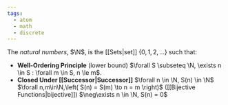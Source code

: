 ```yaml
---
tags:
  - atom
  - math
  - discrete
---
```

The *natural numbers*, $\N$, is the [[Sets|set]] $\{ 0,1,2,\dots \}$ such that:
- **Well-Ordering Principle** (lower bound)
  $\forall S \subseteq \N, \exists n \in S : \forall m \in S, n \le m$.
- **Closed Under [[Successor|Successor]]**
  $\forall n \in \N, S(n) \in \N$
  $\forall n,m\in\N,\left( S(n) = S(m) \to n = m \right)$ ([[Bijective Functions|bijective]])
  $\neg\exists n \in \N, S(n) = 0$